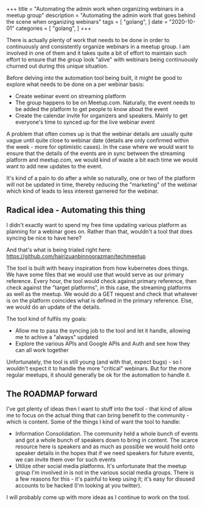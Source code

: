 +++
title = "Automating the admin work when organizing webinars in a meetup group"
description = "Automating the admin work that goes behind the scene when organizing webinars"
tags = [
    "golang",
]
date = "2020-10-01"
categories = [
    "golang",
]
+++

There is actually plenty of work that needs to be done in order to continuously and consistently organize webinars in a meetup group. I am involved in one of them and it takes quite a bit of effort to maintain such effort to ensure that the group look "alive" with webinars being continuously churned out during this unique situation.

Before delving into the automation tool being built, it might be good to explore what needs to be done on a per webinar basis:

- Create webinar event on streaming platform
- The group happens to be on Meetup.com. Naturally, the event needs to be added the platform to get people to know about the event
- Create the calendar invite for organizers and speakers. Mainly to get everyone's time to synced up for the live webinar event

A problem that often comes up is that the webinar details are usually quite vague until quite close to webinar date (details are only confirmed within the week - more for optimistic cases). In the case where we would want to ensure that the details of the events are in sync between the streaming platform and meetup.com, we would kind of waste a bit each time we would want to add new updates to the event.

It's kind of a pain to do after a while so naturally, one or two of the platform will not be updated in time, thereby reducing the "marketing" of the webinar which kind of leads to less interest garnered for the webinar.

## Radical idea - Automating this thing

I didn't exactly want to spend my free time updating various platform as planning for a webinar goes on. Rather than that, wouldn't a tool that does syncing be nice to have here?

And that's what is being trialed right here:  
https://github.com/hairizuanbinnoorazman/techmeetup

The tool is built with heavy inspiration from how kubernetes does things. We have some files that we would use that would serve as our primary reference. Every hour, the tool would check against primary reference, then check against the "target platforms", in this case, the streaming platforms as well as the meetup. We would do a GET request and check that whatever is on the platform coincides what is defined in the primary reference. Else, we would do an update of the details.

The tool kind of fulfils my goals:

- Allow me to pass the syncing job to the tool and let it handle, allowing me to achive a "always" updated
- Explore the various APIs and Google APIs and Auth and see how they can all work together

Unfortunately, the tool is still young (and with that, expect bugs) - so I wouldn't expect it to handle the more "critical" webinars. But for the more regular meetups, it should generally be ok for the automation to handle it.

## The ROADMAP forward

I've got plenty of ideas then I want to stuff into the tool - that kind of allow me to focus on the actual thing that can bring benefit to the community - which is content. Some of the things I kind of want the tool to handle:

- Information Consolidation. The community held a whole bunch of events and got a whole bunch of speakers down to bring in content. The scarce resource here is speakers and as much as possible we would hold onto speaker details in the hopes that if we need speakers for future events, we can invite them over for such events
- Utilize other social media platforms. It's unfortunate that the meetup group I'm involved in is not in the various social media groups. There is a few reasons for this - it's painful to keep using it; it's easy for disused accounts to be hacked (I'm looking at you twitter).

I will probably come up with more ideas as I continue to work on the tool.
